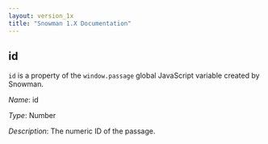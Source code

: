 ```yaml
---
layout: version_1x
title: "Snowman 1.X Documentation"
---
```


## id

`id` is a property of the `window.passage` global JavaScript variable created by Snowman.

*Name*: id

*Type*: Number

*Description*: The numeric ID of the passage.
